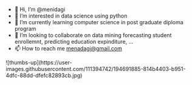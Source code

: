 - 👋 Hi, I’m @menidagi
- 👀 I’m interested in data science using python
- 🌱 I’m currently learning computer science in post graduate diploma program
- 💞️ I’m looking to collaborate on data mining forecasting student enrollemnt, predicting  education expinditure, ... 
- 📫 How to reach me  menadagi@gmail.com

<!---
menidagi/menidagi is a ✨ special ✨ repository because its `README.md` (this file) appears on your GitHub profile.
You can click the Preview link to take a look at your changes.
--->![thumbs-up](https://user-images.githubusercontent.com/111394742/194691885-814b4403-b951-4dfc-88dd-dfefc82893cb.jpg)

